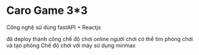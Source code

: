 
# Caro Game 3*3
Công nghệ sử dùng fastAPI + Reactjs

đã deploy thành công
chế độ chơi online người chơi có thể tìm phòng chơi và tạo phòng
Chế độ chơi với máy sử dụng minmax